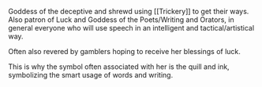 Goddess of the deceptive and shrewd using [[Trickery]] to get their ways. Also patron of Luck and Goddess of the Poets/Writing and Orators, in general everyone who will use speech in an intelligent and tactical/artistical way.

Often also revered by gamblers hoping to receive her blessings of luck.

This is why the symbol often associated with her is the quill and ink, symbolizing the smart usage of words and writing.
